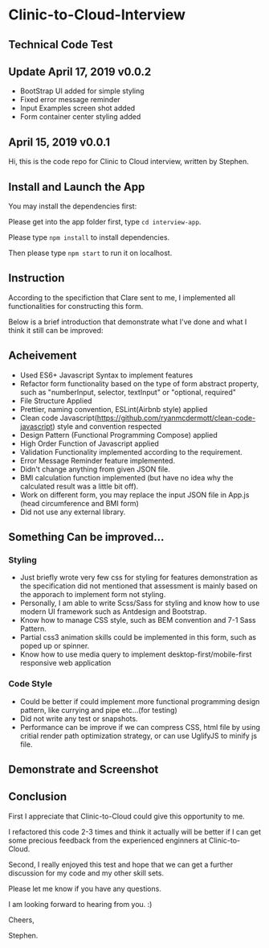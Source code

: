 # Clinic-to-Cloud-Interview

## Technical Code Test

## Update April 17, 2019 v0.0.2

- BootStrap UI added for simple styling
- Fixed error message reminder
- Input Examples screen shot added
- Form container center styling added


## April 15, 2019 v0.0.1

Hi, this is the code repo for Clinic to Cloud interview, written by Stephen.

## Install and Launch the App

You may install the dependencies first:

Please get into the app folder first, type `cd interview-app`.

Please type `npm install` to install dependencies.

Then please type `npm start` to run it on localhost.

## Instruction

According to the specifiction that Clare sent to me, I implemented all functionalities for constructing this form.

Below is a brief introduction that demonstrate what I've done and what I think it still can be improved:

## Acheivement

- Used ES6+ Javascript Syntax to implement features
- Refactor form functionality based on the type of form abstract property, such as "numberInput, selector, textInput" or "optional, required"
- File Structure Applied
- Prettier, naming convention, ESLint(Airbnb style) applied
- Clean code Javascript(https://github.com/ryanmcdermott/clean-code-javascript) style and convention respected
- Design Pattern (Functional Programming Compose) applied
- High Order Function of Javascript applied
- Validation Functionality implemented according to the requirement.
- Error Message Reminder feature implemented.
- Didn't change anything from given JSON file.
- BMI calculation function implemented (but have no idea why the calculated result was a little bit off).
- Work on different form, you may replace the input JSON file in App.js (head circumference and BMI form)
- Did not use any external library.

## Something Can be improved...

### Styling

- Just briefly wrote very few css for styling for features demonstration as the specification did not mentioned that assessment is mainly based on the apporach to implement form not styling.
- Personally, I am able to write Scss/Sass for styling and know how to use modern UI framework such as Antdesign and Bootstrap.
- Know how to manage CSS style, such as BEM convention and 7-1 Sass Pattern.
- Partial css3 animation skills could be implemented in this form, such as poped up or spinner.
- Know how to use media query to implement desktop-first/mobile-first responsive web application

### Code Style

- Could be better if could implement more functional programming design pattern, like currying and pipe etc...(for testing)
- Did not write any test or snapshots.
- Performance can be improve if we can compress CSS, html file by using critial render path optimization strategy, or can use UglifyJS to minify js file.

## Demonstrate and Screenshot




## Conclusion

First I appreciate that Clinic-to-Cloud could give this opportunity to me.

I refactored this code 2-3 times and think it actually will be better if I can get some precious feedback from the experienced enginners at Clinic-to-Cloud.

Second, I really enjoyed this test and hope that we can get a further discussion for my code and my other skill sets.

Please let me know if you have any questions.

I am looking forward to hearing from you. :)

Cheers,

Stephen.
